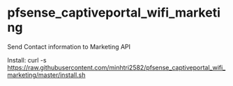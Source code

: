 # pfsense_captiveportal_wifi_marketing
Send Contact information to Marketing API

Install: 
curl -s https://raw.githubusercontent.com/minhtri2582/pfsense_captiveportal_wifi_marketing/master/install.sh
